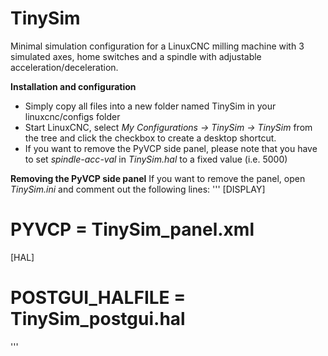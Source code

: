 # TinySim

Minimal simulation configuration for a LinuxCNC milling machine with 3 simulated axes, home switches and a spindle with adjustable acceleration/deceleration.

**Installation and configuration**
 - Simply copy all files into a new folder named TinySim in your linuxcnc/configs folder
 - Start LinuxCNC, select *My Configurations -> TinySim -> TinySim* from the tree and click the checkbox to create a desktop shortcut.
 - If you want to remove the PyVCP side panel, please note that you have to set *spindle-acc-val* in *TinySim.hal* to a fixed value (i.e. 5000)

**Removing the PyVCP side panel**
If you want to remove the panel, open *TinySim.ini* and comment out the following lines:
'''
[DISPLAY]
# PYVCP = TinySim_panel.xml

[HAL]
# POSTGUI_HALFILE = TinySim_postgui.hal
'''
